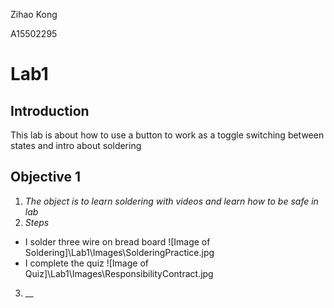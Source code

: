 Zihao Kong

A15502295
# **Lab1**
## **Introduction**
This lab is about how to use a button to work as a toggle switching between states
and intro about soldering

## **Objective 1** 
1. _The object is to learn soldering with videos and learn how to be safe in lab_
2. _Steps_

* I solder three wire on bread board
![Image of Soldering]\Lab1\Images\SolderingPractice.jpg
* I complete the quiz
![Image of Quiz]\Lab1\Images\ResponsibilityContract.jpg
3. __